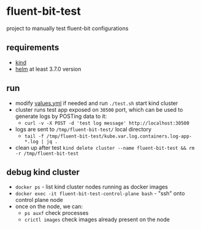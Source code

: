 # fluent-bit-test
project to manually test fluent-bit configurations

## requirements
- [kind](https://kind.sigs.k8s.io/docs/user/quick-start/#installation)
- [helm](https://helm.sh/docs/helm/helm_install/) at least 3.7.0 version

## run
- modify [values.yml](values.yml) if needed and run `./test.sh` start kind cluster
- cluster runs test app exposed on `30500` port, which can be used to generate logs by POSTing data to it:
  - `curl -v -X POST -d 'test log message' http://localhost:30500`
- logs are sent to `/tmp/fluent-bit-test/` local directory
  - `tail -f /tmp/fluent-bit-test/kube.var.log.containers.log-app-*.log | jq .`
- clean up after test `kind delete cluster --name fluent-bit-test && rm -r /tmp/fluent-bit-test`

## debug kind cluster
- `docker ps` - list kind cluster nodes running as docker images
- `docker exec -it fluent-bit-test-control-plane bash` - "ssh" onto control plane node
- once on the node, we can:
    - `ps auxf` check processes
    - `crictl images` check images already present on the node
